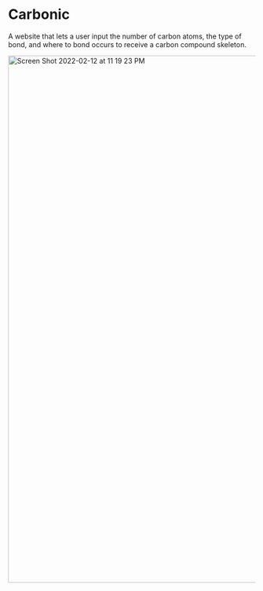# Carbonic

A website that lets a user input the number of carbon atoms, the type of bond, and where to bond occurs to receive a carbon compound skeleton. 

<img width="1073" alt="Screen Shot 2022-02-12 at 11 19 23 PM" src="https://user-images.githubusercontent.com/44730936/153738431-4a586322-fac6-495b-a04c-a09e2422b489.png">
